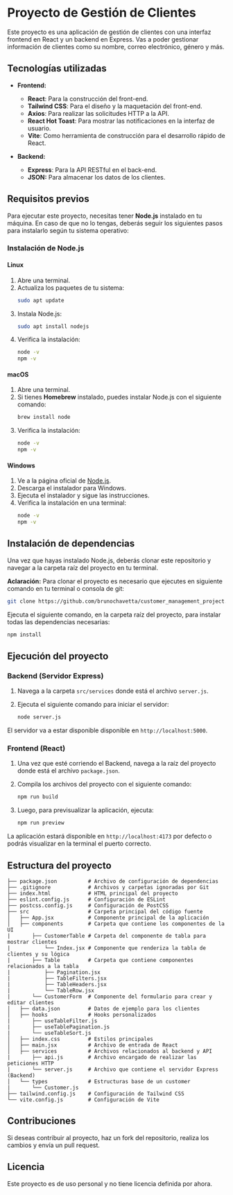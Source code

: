 # Proyecto de Gestión de Clientes

Este proyecto es una aplicación de gestión de clientes con una interfaz frontend en React y un backend en Express. Vas a poder gestionar información de clientes como su nombre, correo electrónico, género y más.

## Tecnologías utilizadas

- **Frontend:**
  - **React**: Para la construcción del front-end.
  - **Tailwind CSS**: Para el diseño y la maquetación del front-end.
  - **Axios**: Para realizar las solicitudes HTTP a la API.
  - **React Hot Toast**: Para mostrar las notificaciones en la interfaz de usuario.
  - **Vite**: Como herramienta de construcción para el desarrollo rápido de React.

- **Backend:**
  - **Express**: Para la API RESTful en el back-end.
  - **JSON:** Para almacenar los datos de los clientes.

## Requisitos previos

Para ejecutar este proyecto, necesitas tener **Node.js** instalado en tu máquina. En caso de que no lo tengas, deberás seguir los siguientes pasos para instalarlo según tu sistema operativo:

### Instalación de Node.js

#### Linux
1. Abre una terminal.
2. Actualiza los paquetes de tu sistema:
   ```bash
   sudo apt update
   ```
3. Instala Node.js:
   ```bash
   sudo apt install nodejs
   ```
4. Verifica la instalación:
   ```bash
   node -v
   npm -v
   ```

#### macOS
1. Abre una terminal.
2. Si tienes **Homebrew** instalado, puedes instalar Node.js con el siguiente comando:
   ```bash
   brew install node
   ```
3. Verifica la instalación:
   ```bash
   node -v
   npm -v
   ```

#### Windows
1. Ve a la página oficial de [Node.js](https://nodejs.org/en/download/).
2. Descarga el instalador para Windows.
3. Ejecuta el instalador y sigue las instrucciones.
4. Verifica la instalación en una terminal:
   ```bash
   node -v
   npm -v
   ```

## Instalación de dependencias

Una vez que hayas instalado Node.js, deberás clonar este repositorio y navegar a la carpeta raíz del proyecto en tu terminal.

**Aclaración:** Para clonar el proyecto es necesario que ejecutes en siguiente comando en tu terminal o consola de git:

```bash
git clone https://github.com/brunochavetta/customer_management_project.git
```

Ejecuta el siguiente comando, en la carpeta raíz del proyecto, para instalar todas las dependencias necesarias:

```bash
npm install
```

## Ejecución del proyecto

### Backend (Servidor Express)

1. Navega a la carpeta `src/services` donde está el archivo `server.js`.
2. Ejecuta el siguiente comando para iniciar el servidor:

   ```bash
   node server.js
   ```

El servidor va a estar disponible disponible en `http://localhost:5000`.

### Frontend (React)

1. Una vez que esté corriendo el Backend, navega a la raíz del proyecto donde está el archivo `package.json`.
2. Compila los archivos del proyecto con el siguiente comando:

   ```bash
   npm run build
   ```

3. Luego, para previsualizar la aplicación, ejecuta:

   ```bash
   npm run preview
   ```

La aplicación estará disponible en `http://localhost:4173` por defecto o podrás visualizar en la terminal el puerto correcto.

## Estructura del proyecto

```
├── package.json          # Archivo de configuración de dependencias
├── .gitignore            # Archivos y carpetas ignoradas por Git
├── index.html            # HTML principal del proyecto
├── eslint.config.js      # Configuración de ESLint 
├── postcss.config.js     # Configuración de PostCSS
├── src                   # Carpeta principal del código fuente
│   ├── App.jsx           # Componente principal de la aplicación
│   ├── components        # Carpeta que contiene los componentes de la UI
|       ├── CustomerTable # Carpeta del componente de tabla para mostrar clientes
|           └── Index.jsx # Componente que renderiza la tabla de clientes y su lógica
|       ├── Table         # Carpeta que contiene componentes relacionados a la tabla
|           ├── Pagination.jsx 
|           ├── TableFilters.jsx 
|           ├── TableHeaders.jsx 
|           └── TableRow.jsx
|       └── CustomerForm  # Componente del formulario para crear y editar clientes 
│   ├── data.json         # Datos de ejemplo para los clientes
│   ├── hooks             # Hooks personalizados
|       ├── useTableFilter.js
|       ├── useTablePagination.js
|       └── useTableSort.js
│   ├── index.css         # Estilos principales
│   ├── main.jsx          # Archivo de entrada de React
│   ├── services          # Archivos relacionados al backend y API
|       ├── api.js        # Archivo encargado de realizar las peticiones HTTP
|       └── server.js     # Archivo que contiene el servidor Express (Backend)
│   └── types             # Estructuras base de un customer
|       └── Customer.js
├── tailwind.config.js    # Configuración de Tailwind CSS
└── vite.config.js        # Configuración de Vite
```

## Contribuciones

Si deseas contribuir al proyecto, haz un fork del repositorio, realiza los cambios y envía un pull request.

## Licencia

Este proyecto es de uso personal y no tiene licencia definida por ahora.